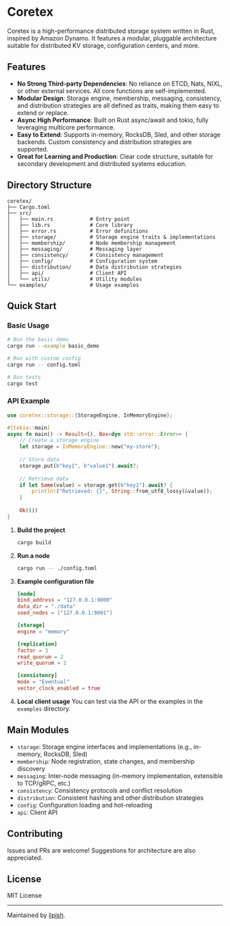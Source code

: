 # Coretex

Coretex is a high-performance distributed storage system written in Rust, inspired by Amazon Dynamo. It features a modular, pluggable architecture suitable for distributed KV storage, configuration centers, and more.

## Features

- **No Strong Third-party Dependencies**: No reliance on ETCD, Nats, NIXL, or other external services. All core functions are self-implemented.
- **Modular Design**: Storage engine, membership, messaging, consistency, and distribution strategies are all defined as traits, making them easy to extend or replace.
- **Async High Performance**: Built on Rust async/await and tokio, fully leveraging multicore performance.
- **Easy to Extend**: Supports in-memory, RocksDB, Sled, and other storage backends. Custom consistency and distribution strategies are supported.
- **Great for Learning and Production**: Clear code structure, suitable for secondary development and distributed systems education.

## Directory Structure

```
coretex/
├── Cargo.toml
├── src/
│   ├── main.rs            # Entry point
│   ├── lib.rs             # Core library
│   ├── error.rs           # Error definitions
│   ├── storage/           # Storage engine traits & implementations
│   ├── membership/        # Node membership management
│   ├── messaging/         # Messaging layer
│   ├── consistency/       # Consistency management
│   ├── config/            # Configuration system
│   ├── distribution/      # Data distribution strategies
│   ├── api/               # Client API
│   └── utils/             # Utility modules
└── examples/              # Usage examples
```

## Quick Start

### Basic Usage

```bash
# Run the basic demo
cargo run --example basic_demo

# Run with custom config
cargo run -- config.toml

# Run tests
cargo test
```

### API Example

```rust
use coretex::storage::{StorageEngine, InMemoryEngine};

#[tokio::main]
async fn main() -> Result<(), Box<dyn std::error::Error>> {
    // Create a storage engine
    let storage = InMemoryEngine::new("my-store");
    
    // Store data
    storage.put(b"key1", b"value1").await?;
    
    // Retrieve data
    if let Some(value) = storage.get(b"key1").await? {
        println!("Retrieved: {}", String::from_utf8_lossy(&value));
    }
    
    Ok(())
}
```

1. **Build the project**
   ```bash
   cargo build
   ```

2. **Run a node**
   ```bash
   cargo run -- ./config.toml
   ```

3. **Example configuration file**
   ```toml
   [node]
   bind_address = "127.0.0.1:9000"
   data_dir = "./data"
   seed_nodes = ["127.0.0.1:9001"]

   [storage]
   engine = "memory"

   [replication]
   factor = 3
   read_quorum = 2
   write_quorum = 2

   [consistency]
   mode = "Eventual"
   vector_clock_enabled = true
   ```

4. **Local client usage**
   You can test via the API or the examples in the `examples` directory.

## Main Modules

- `storage`: Storage engine interfaces and implementations (e.g., in-memory, RocksDB, Sled)
- `membership`: Node registration, state changes, and membership discovery
- `messaging`: Inter-node messaging (in-memory implementation, extensible to TCP/gRPC, etc.)
- `consistency`: Consistency protocols and conflict resolution
- `distribution`: Consistent hashing and other distribution strategies
- `config`: Configuration loading and hot-reloading
- `api`: Client API

## Contributing

Issues and PRs are welcome! Suggestions for architecture are also appreciated.

## License

MIT License

---

Maintained by [lipish](https://github.com/lipish).